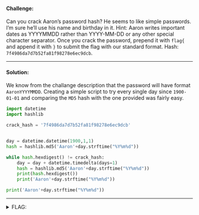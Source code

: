 #### Challenge:

Can you crack Aaron’s password hash? He seems to like simple passwords. I’m sure he’ll use his name and birthday in it. Hint: Aaron writes important dates as YYYYMMDD rather than YYYY-MM-DD or any other special character separator. Once you crack the password, prepend it with `flag{` and append it with `}` to submit the flag with our standard format. Hash: `7f4986da7d7b52fa81f98278e6ec9dcb`.

---

#### Solution:

We know from the challange description that the password will have format `AaronYYYYMMDD`. Creating a simple script to try every single day since `1900-01-01` and comparing the `MD5` hash with the one provided was fairly easy.

```python
import datetime
import hashlib

crack_hash = '7f4986da7d7b52fa81f98278e6ec9dcb'


day = datetime.datetime(1900,1,1)
hash = hashlib.md5('Aaron'+day.strftime("%Y%m%d"))

while hash.hexdigest() != crack_hash:
    day = day + datetime.timedelta(days=1)
    hash = hashlib.md5('Aaron'+day.strftime("%Y%m%d"))
    print(hash.hexdigest())
    print('Aaron'+day.strftime("%Y%m%d"))

print('Aaron'+day.strftime("%Y%m%d"))
```

---

<details><summary>FLAG:</summary>

```
flag{Aaron19800321}
```

</details>
<br/>
